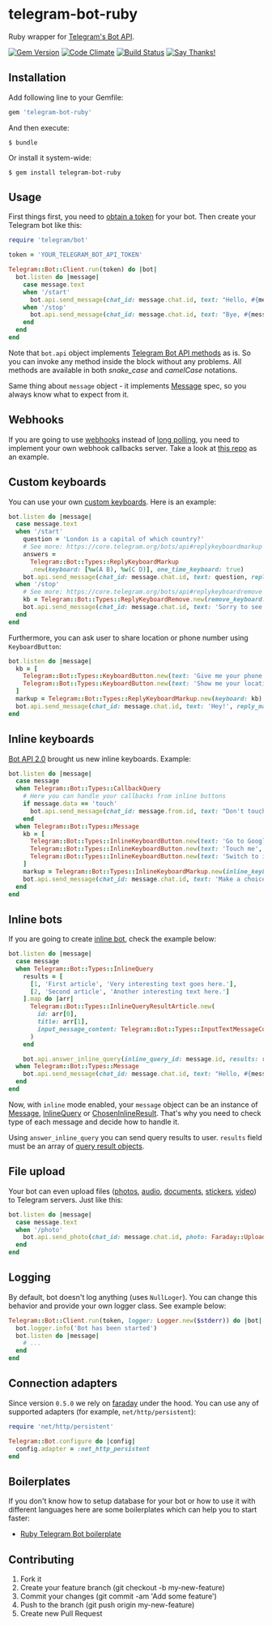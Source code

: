 # telegram-bot-ruby

Ruby wrapper for [Telegram's Bot API](https://core.telegram.org/bots/api).

[![Gem Version](https://badge.fury.io/rb/telegram-bot-ruby.svg)](http://badge.fury.io/rb/telegram-bot-ruby)
[![Code Climate](https://codeclimate.com/github/atipugin/telegram-bot-ruby/badges/gpa.svg)](https://codeclimate.com/github/atipugin/telegram-bot-ruby)
[![Build Status](https://travis-ci.org/atipugin/telegram-bot-ruby.svg?branch=master)](https://travis-ci.org/atipugin/telegram-bot-ruby)
[![Say Thanks!](https://img.shields.io/badge/Say%20Thanks!-🦉-1EAEDB.svg)](https://saythanks.io/to/atipugin)

## Installation

Add following line to your Gemfile:

```ruby
gem 'telegram-bot-ruby'
```

And then execute:

```shell
$ bundle
```

Or install it system-wide:

```shell
$ gem install telegram-bot-ruby
```

## Usage

First things first, you need to [obtain a token](https://core.telegram.org/bots#botfather) for your bot. Then create your Telegram bot like this:

```ruby
require 'telegram/bot'

token = 'YOUR_TELEGRAM_BOT_API_TOKEN'

Telegram::Bot::Client.run(token) do |bot|
  bot.listen do |message|
    case message.text
    when '/start'
      bot.api.send_message(chat_id: message.chat.id, text: "Hello, #{message.from.first_name}")
    when '/stop'
      bot.api.send_message(chat_id: message.chat.id, text: "Bye, #{message.from.first_name}")
    end
  end
end
```

Note that `bot.api` object implements [Telegram Bot API methods](https://core.telegram.org/bots/api#available-methods) as is. So you can invoke any method inside the block without any problems. All methods are available in both *snake_case* and *camelCase* notations.

Same thing about `message` object - it implements [Message](https://core.telegram.org/bots/api#message) spec, so you always know what to expect from it.

## Webhooks

If you are going to use [webhooks](https://core.telegram.org/bots/api#setwebhook) instead of [long polling](https://core.telegram.org/bots/api#getupdates), you need to implement your own webhook callbacks server. Take a look at [this repo](https://github.com/solyaris/BOTServer) as an example.

## Custom keyboards

You can use your own [custom keyboards](https://core.telegram.org/bots#keyboards). Here is an example:

```ruby
bot.listen do |message|
  case message.text
  when '/start'
    question = 'London is a capital of which country?'
    # See more: https://core.telegram.org/bots/api#replykeyboardmarkup
    answers =
      Telegram::Bot::Types::ReplyKeyboardMarkup
      .new(keyboard: [%w(A B), %w(C D)], one_time_keyboard: true)
    bot.api.send_message(chat_id: message.chat.id, text: question, reply_markup: answers)
  when '/stop'
    # See more: https://core.telegram.org/bots/api#replykeyboardremove
    kb = Telegram::Bot::Types::ReplyKeyboardRemove.new(remove_keyboard: true)
    bot.api.send_message(chat_id: message.chat.id, text: 'Sorry to see you go :(', reply_markup: kb)
  end
end
```

Furthermore, you can ask user to share location or phone number using `KeyboardButton`:

```ruby
bot.listen do |message|
  kb = [
    Telegram::Bot::Types::KeyboardButton.new(text: 'Give me your phone number', request_contact: true),
    Telegram::Bot::Types::KeyboardButton.new(text: 'Show me your location', request_location: true)
  ]
  markup = Telegram::Bot::Types::ReplyKeyboardMarkup.new(keyboard: kb)
  bot.api.send_message(chat_id: message.chat.id, text: 'Hey!', reply_markup: markup)
end
```

## Inline keyboards

[Bot API 2.0](https://core.telegram.org/bots/2-0-intro) brought us new inline keyboards. Example:

```ruby
bot.listen do |message|
  case message
  when Telegram::Bot::Types::CallbackQuery
    # Here you can handle your callbacks from inline buttons
    if message.data == 'touch'
      bot.api.send_message(chat_id: message.from.id, text: "Don't touch me!")
    end
  when Telegram::Bot::Types::Message
    kb = [
      Telegram::Bot::Types::InlineKeyboardButton.new(text: 'Go to Google', url: 'https://google.com'),
      Telegram::Bot::Types::InlineKeyboardButton.new(text: 'Touch me', callback_data: 'touch'),
      Telegram::Bot::Types::InlineKeyboardButton.new(text: 'Switch to inline', switch_inline_query: 'some text')
    ]
    markup = Telegram::Bot::Types::InlineKeyboardMarkup.new(inline_keyboard: kb)
    bot.api.send_message(chat_id: message.chat.id, text: 'Make a choice', reply_markup: markup)
  end
end
```

## Inline bots

If you are going to create [inline bot](https://core.telegram.org/bots/inline), check the example below:

```ruby
bot.listen do |message|
  case message
  when Telegram::Bot::Types::InlineQuery
    results = [
      [1, 'First article', 'Very interesting text goes here.'],
      [2, 'Second article', 'Another interesting text here.']
    ].map do |arr|
      Telegram::Bot::Types::InlineQueryResultArticle.new(
        id: arr[0],
        title: arr[1],
        input_message_content: Telegram::Bot::Types::InputTextMessageContent.new(message_text: arr[2])
      )
    end

    bot.api.answer_inline_query(inline_query_id: message.id, results: results)
  when Telegram::Bot::Types::Message
    bot.api.send_message(chat_id: message.chat.id, text: "Hello, #{message.from.first_name}!")
  end
end
```

Now, with `inline` mode enabled, your `message` object can be an instance of [Message](https://core.telegram.org/bots/api#message), [InlineQuery](https://core.telegram.org/bots/api#inlinequery) or [ChosenInlineResult](https://core.telegram.org/bots/api#choseninlineresult). That's why you need to check type of each message and decide how to handle it.

Using `answer_inline_query` you can send query results to user. `results` field must be an array of [query result objects](https://core.telegram.org/bots/api#inlinequeryresult).

## File upload

Your bot can even upload files ([photos](https://core.telegram.org/bots/api#sendphoto), [audio](https://core.telegram.org/bots/api#sendaudio), [documents](https://core.telegram.org/bots/api#senddocument), [stickers](https://core.telegram.org/bots/api#sendsticker), [video](https://core.telegram.org/bots/api#sendvideo)) to Telegram servers. Just like this:

```ruby
bot.listen do |message|
  case message.text
  when '/photo'
    bot.api.send_photo(chat_id: message.chat.id, photo: Faraday::UploadIO.new('~/Desktop/jennifer.jpg', 'image/jpeg'))
  end
end
```

## Logging

By default, bot doesn't log anything (uses `NullLoger`). You can change this behavior and provide your own logger class. See example below:

```ruby
Telegram::Bot::Client.run(token, logger: Logger.new($stderr)) do |bot|
  bot.logger.info('Bot has been started')
  bot.listen do |message|
    # ...
  end
end
```

## Connection adapters

Since version `0.5.0` we rely on [faraday](https://github.com/lostisland/faraday) under the hood. You can use any of supported adapters (for example, `net/http/persistent`):

```ruby
require 'net/http/persistent'

Telegram::Bot.configure do |config|
  config.adapter = :net_http_persistent
end
```

## Boilerplates

If you don't know how to setup database for your bot or how to use it with different languages here are some boilerplates which can help you to start faster:
- [Ruby Telegram Bot boilerplate](https://github.com/telegram-bots/ruby-telegram-bot-boilerplate)

## Contributing

1. Fork it
2. Create your feature branch (git checkout -b my-new-feature)
3. Commit your changes (git commit -am 'Add some feature')
4. Push to the branch (git push origin my-new-feature)
5. Create new Pull Request
